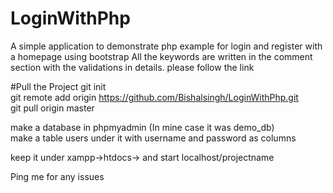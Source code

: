# LoginWithPhp
A simple application to demonstrate php example for login and register with a homepage using bootstrap
All the keywords are written in the comment section with the validations in details.
please follow the link

#Pull the Project
git init <br />
git remote add origin https://github.com/Bishalsingh/LoginWithPhp.git <br />
git pull origin master <br />


make a database in phpmyadmin (In mine case it was demo_db) <br />
make a table users under it with username and password as columns <br />

keep it under xampp->htdocs->  and start localhost/projectname <br />

Ping me for any issues
